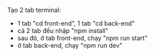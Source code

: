 Tạo 2 tab terminal:
- 1 tab "cd front-end", 1 tab "cd back-end"
- cả 2 tab đều nhập "npm install"
- sau đó, ở tab front-end, chạy "npm run start"
- ở tab back-end, chạy "npm run dev"
